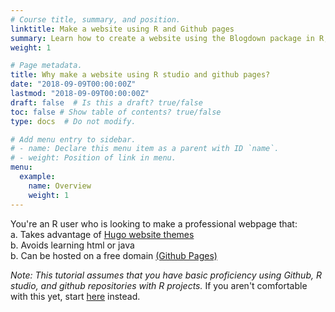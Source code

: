 ```yaml
---
# Course title, summary, and position.
linktitle: Make a website using R and Github pages
summary: Learn how to create a website using the Blogdown package in R, with Hugo and github pages.
weight: 1

# Page metadata.
title: Why make a website using R studio and github pages? 
date: "2018-09-09T00:00:00Z"
lastmod: "2018-09-09T00:00:00Z"
draft: false  # Is this a draft? true/false
toc: false # Show table of contents? true/false
type: docs  # Do not modify.

# Add menu entry to sidebar.
# - name: Declare this menu item as a parent with ID `name`.
# - weight: Position of link in menu.
menu:
  example:
    name: Overview
    weight: 1
---
```



You're an R user who is looking to make a professional webpage that: \
a. Takes advantage of [Hugo website themes](https://themes.gohugo.io/)\
b. Avoids learning html or java  \
b. Can be hosted on a free domain [(Github Pages)](https://pages.github.com/) 

*Note: This tutorial assumes that you have basic proficiency using Github, R studio, and github repositories with R projects.* 
If you aren't comfortable with this yet, start [here](https://happygitwithr.com/index.html) instead.

